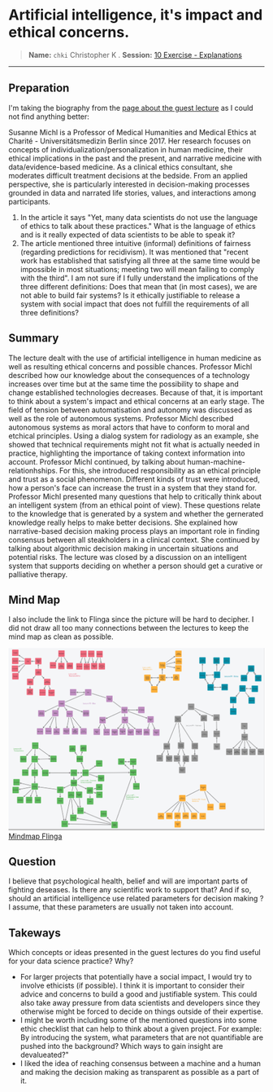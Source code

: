 # Artificial intelligence, it's impact and ethical concerns.
> **Name:** `chki` Christopher K .
> **Session:** [10 Exercise - Explanations](https://github.com/FUB-HCC/hcds-winter-2020/wiki/10_exercise)   
----

## Preparation
I'm taking the biography from the [page about the guest lecture](https://www.mi.fu-berlin.de/en/inf/groups/hcc/news/2021_01_25_guest_talk_michl.html) as I could not find anything better:

Susanne Michl is a Professor of Medical Humanities and Medical Ethics at Charité - Universitätsmedizin Berlin since 2017. Her research focuses on concepts of individualization/personalization in human medicine, their ethical implications in the past and the present, and narrative medicine with data/evidence-based medicine. As a clinical ethics consultant, she moderates difficult treatment decisions at the bedside. From an applied perspective, she is particularly interested in decision-making processes grounded in data and narrated life stories, values, and interactions among participants.

1. In the article it says "Yet, many data scientists do not use the language of ethics to talk about these practices."  What is the language of ethics and is it really expected of data scientists to be able to speak it?
1. The article mentioned three intuitive (informal) definitions of fairness (regarding predictions for recidivism). It was mentioned that "recent work has established that satisfying all three at the same time would be impossible in most situations; meeting two will mean failing to comply with the third". I am not sure if I fully understand the implications of the three different definitions: Does that mean that (in most cases), we are not able to build fair systems? Is it ethically justifiable to release a system with social impact that does not fulfill the requirements of all three definitions?


## Summary

The lecture dealt with the use of artificial intelligence in human medicine as well as resulting ethical concerns and possible chances.
Professor Michl described how our knowledge about the consequences of a technology increases over time but at the same time the possibility to shape and change established technologies decreases. Because of that, it is important to think about a system's impact and ethical concerns at an early stage. The field of tension between automatisation and autonomy was discussed as well as the role of autonomous systems. Professor Michl described autonomous systems as moral actors that have to conform to moral and etchical principles.
Using a dialog system for radiology as an example, she showed that technical requirements might not fit what is actually needed in practice, highlighting the importance of taking context information into account. Professor Michl continued, by talking about human-machine-relationhships. For this, she introduced responsibility as an ethical principle and trust as a social phenomenon. Different kinds of trust were introduced, how a person's face can increase the trust in a system that they stand for. Professor Michl presented many questions that help to critically think about an intelligent system (from an ethical point of view). These questions relate to the knowledge that is generated by a system and whether the gernerated knowledge really helps to make better decisions. She explained how narrative-based decision making process plays an important role in finding consensus between all steakholders in a clinical context. She continued by talking about algorithmic decision making in uncertain situations and potential risks. The lecture was closed by a discussion on an intelligent system that supports deciding on whether a person should get a curative or palliative therapy.

## Mind Map

I also include the link to Flinga since the picture will be hard to decipher. I did not draw all too many connections between the lectures to keep the mind map as clean as possible.

![](chki_mind-map.png)
[Mindmap Flinga](https://flinga.fi/s/F9NMZU7)   

## Question
I believe that psychological health, belief and will are important parts of fighting deseases. Is there any scientific work to support that? And if so, should an artificial intelligence use related parameters for decision making ? I assume, that these parameters are usually not taken into account. 

## Takeways
Which concepts or ideas presented in the guest lectures do you find useful for your data science practice? Why?

* For larger projects that potentially have a social impact, I would try to involve ethicists (if possible). I think it is important to consider their advice and concerns to build a good and justifiable system. This could also take away pressure from data scientists and developers since they otherwise might be forced to decide on things outside of their expertise.
* I might be worth including some of the mentioned questions into some ethic checklist that can help to think about a given project. For example: By introducing the system, what  parameters that are not quantifiable are pushed into the background? Which ways to gain insight are devalueated?"
* I liked the idea of reaching consensus between a machine and a human and making the decision making as transparent as possible as a part of it.





